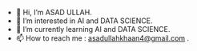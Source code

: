 - 👋 Hi, I’m ASAD ULLAH.
- 👀 I’m interested in AI and DATA SCIENCE.
- 🌱 I’m currently learning AI and DATA SCIENCE.
- 📫 How to reach me : asadullahkhaan4@gmail.com .
  

